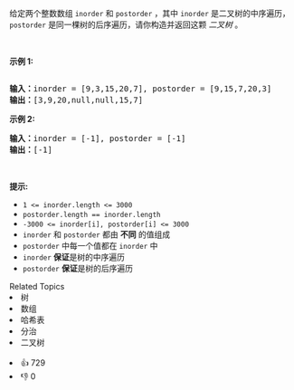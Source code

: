 <p>给定两个整数数组 <code>inorder</code> 和 <code>postorder</code> ，其中 <code>inorder</code> 是二叉树的中序遍历， <code>postorder</code> 是同一棵树的后序遍历，请你构造并返回这颗&nbsp;<em>二叉树</em>&nbsp;。</p>

<p>&nbsp;</p>

<p><strong>示例 1:</strong></p>
<img alt="" src="https://assets.leetcode.com/uploads/2021/02/19/tree.jpg" />
<pre>
<b>输入：</b>inorder = [9,3,15,20,7], postorder = [9,15,7,20,3]
<b>输出：</b>[3,9,20,null,null,15,7]
</pre>

<p><strong>示例 2:</strong></p>

<pre>
<b>输入：</b>inorder = [-1], postorder = [-1]
<b>输出：</b>[-1]
</pre>

<p>&nbsp;</p>

<p><strong>提示:</strong></p>

<ul>
	<li><code>1 &lt;= inorder.length &lt;= 3000</code></li>
	<li><code>postorder.length == inorder.length</code></li>
	<li><code>-3000 &lt;= inorder[i], postorder[i] &lt;= 3000</code></li>
	<li><code>inorder</code>&nbsp;和&nbsp;<code>postorder</code>&nbsp;都由 <strong>不同</strong> 的值组成</li>
	<li><code>postorder</code>&nbsp;中每一个值都在&nbsp;<code>inorder</code>&nbsp;中</li>
	<li><code>inorder</code>&nbsp;<strong>保证</strong>是树的中序遍历</li>
	<li><code>postorder</code>&nbsp;<strong>保证</strong>是树的后序遍历</li>
</ul>
<div><div>Related Topics</div><div><li>树</li><li>数组</li><li>哈希表</li><li>分治</li><li>二叉树</li></div></div><br><div><li>👍 729</li><li>👎 0</li></div>